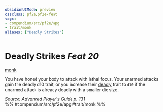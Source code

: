 ```yaml
---
obsidianUIMode: preview
cssclass: pf2e,pf2e-feat
tags:
- compendium/src/pf2e/apg
- trait/monk
aliases: ["Deadly Strikes"]
---
```

# Deadly Strikes  *Feat 20*  
[monk](Reference/Rules/Traits/monk.md "Monk Class Trait")  


You have honed your body to attack with lethal focus. Your unarmed attacks gain the deadly d10 trait, or you increase their [deadly](deadly.md "Deadly Weapon Trait") trait to `d10` if the unarmed attack is already deadly with a smaller die size.

*Source: Advanced Player's Guide p. 131*  
%% #compendium/src/pf2e/apg #trait/monk %%